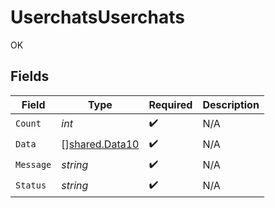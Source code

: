 # UserchatsUserchats

OK


## Fields

| Field                                            | Type                                             | Required                                         | Description                                      |
| ------------------------------------------------ | ------------------------------------------------ | ------------------------------------------------ | ------------------------------------------------ |
| `Count`                                          | *int*                                            | :heavy_check_mark:                               | N/A                                              |
| `Data`                                           | [][shared.Data10](../../models/shared/data10.md) | :heavy_check_mark:                               | N/A                                              |
| `Message`                                        | *string*                                         | :heavy_check_mark:                               | N/A                                              |
| `Status`                                         | *string*                                         | :heavy_check_mark:                               | N/A                                              |